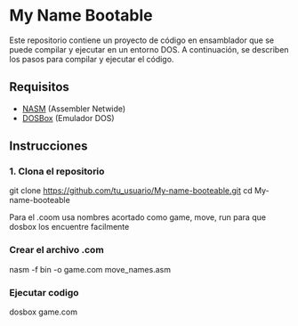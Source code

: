 # My Name Bootable

Este repositorio contiene un proyecto de código en ensamblador que se puede compilar y ejecutar en un entorno DOS. A continuación, se describen los pasos para compilar y ejecutar el código.

## Requisitos

- [NASM](https://www.nasm.us/) (Assembler Netwide)
- [DOSBox](https://www.dosbox.com/) (Emulador DOS)

## Instrucciones

### 1. Clona el repositorio

git clone https://github.com/tu_usuario/My-name-booteable.git
cd My-name-booteable


Para el .coom usa nombres acortado como game, move, run para que dosbox los encuentre facilmente
### Crear el archivo .com
nasm -f bin -o game.com move_names.asm

### Ejecutar codigo
dosbox game.com
